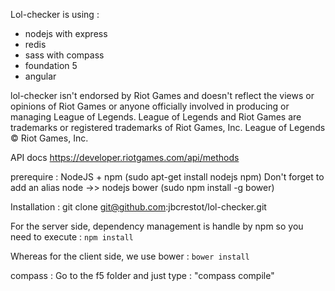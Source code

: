 Lol-checker is using :
* nodejs with express
* redis
* sass with compass
* foundation 5
* angular

lol-checker isn't endorsed by Riot Games and doesn't reflect the views or opinions of Riot Games or anyone officially involved in producing or managing League of Legends. League of Legends and Riot Games are trademarks or registered trademarks of Riot Games, Inc. League of Legends © Riot Games, Inc.

API docs
https://developer.riotgames.com/api/methods



prerequire :
NodeJS + npm (sudo apt-get install nodejs npm)
Don't forget to add an alias node ->> nodejs
bower (sudo npm install -g bower)

Installation :
git clone git@github.com:jbcrestot/lol-checker.git

For the server side, dependency management is handle by npm so you need to execute :
` npm install `

Whereas for the client side, we use bower :
` bower install `


compass :
Go to the f5 folder and just type : "compass compile"
